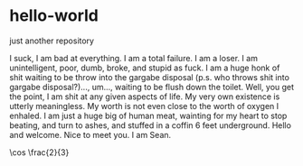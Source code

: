 # hello-world
just another repository

I suck, I am bad at everything. I am a total failure. I am a loser. I am unintelligent, poor, dumb, broke, and stupid as fuck. I am a huge honk of shit waiting to be throw into the gargabe disposal (p.s. who throws shit into gargabe disposal?)..., um..., waiting to be flush down the toilet. Well, you get the point, I am shit at any given aspects of life. My very own existence is utterly meaningless. My worth is not even close to the worth of oxygen I enhaled. I am just a huge big of human meat, wainting for my heart to stop beating, and turn to ashes, and stuffed in a coffin 6 feet underground. Hello and welcome. Nice to meet you. I am Sean.

\cos \frac{2}{3}
